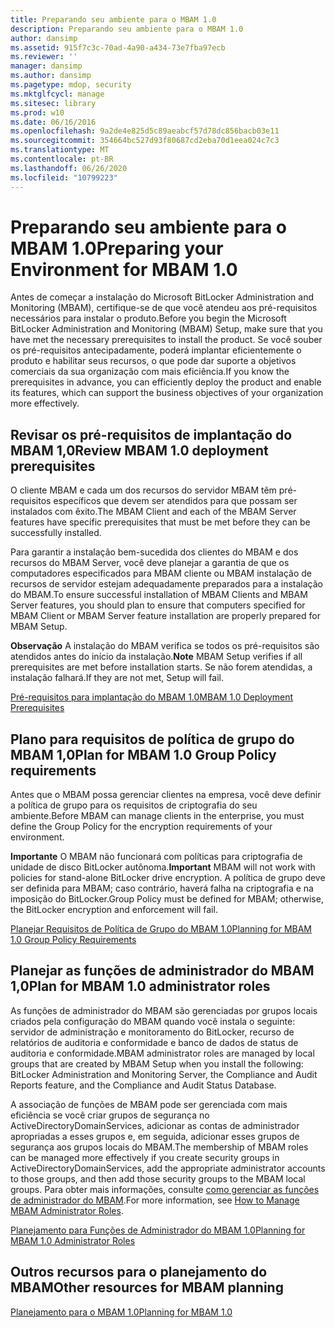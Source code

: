 ```yaml
---
title: Preparando seu ambiente para o MBAM 1.0
description: Preparando seu ambiente para o MBAM 1.0
author: dansimp
ms.assetid: 915f7c3c-70ad-4a90-a434-73e7fba97ecb
ms.reviewer: ''
manager: dansimp
ms.author: dansimp
ms.pagetype: mdop, security
ms.mktglfcycl: manage
ms.sitesec: library
ms.prod: w10
ms.date: 06/16/2016
ms.openlocfilehash: 9a2de4e825d5c89aeabcf57d78dc856bacb03e11
ms.sourcegitcommit: 354664bc527d93f80687cd2eba70d1eea024c7c3
ms.translationtype: MT
ms.contentlocale: pt-BR
ms.lasthandoff: 06/26/2020
ms.locfileid: "10799223"
---
```

# <span data-ttu-id="e1d0d-103">Preparando seu ambiente para o MBAM 1.0</span><span class="sxs-lookup"><span data-stu-id="e1d0d-103">Preparing your Environment for MBAM 1.0</span></span>


<span data-ttu-id="e1d0d-104">Antes de começar a instalação do Microsoft BitLocker Administration and Monitoring (MBAM), certifique-se de que você atendeu aos pré-requisitos necessários para instalar o produto.</span><span class="sxs-lookup"><span data-stu-id="e1d0d-104">Before you begin the Microsoft BitLocker Administration and Monitoring (MBAM) Setup, make sure that you have met the necessary prerequisites to install the product.</span></span> <span data-ttu-id="e1d0d-105">Se você souber os pré-requisitos antecipadamente, poderá implantar eficientemente o produto e habilitar seus recursos, o que pode dar suporte a objetivos comerciais da sua organização com mais eficiência.</span><span class="sxs-lookup"><span data-stu-id="e1d0d-105">If you know the prerequisites in advance, you can efficiently deploy the product and enable its features, which can support the business objectives of your organization more effectively.</span></span>

## <span data-ttu-id="e1d0d-106">Revisar os pré-requisitos de implantação do MBAM 1,0</span><span class="sxs-lookup"><span data-stu-id="e1d0d-106">Review MBAM 1.0 deployment prerequisites</span></span>


<span data-ttu-id="e1d0d-107">O cliente MBAM e cada um dos recursos do servidor MBAM têm pré-requisitos específicos que devem ser atendidos para que possam ser instalados com êxito.</span><span class="sxs-lookup"><span data-stu-id="e1d0d-107">The MBAM Client and each of the MBAM Server features have specific prerequisites that must be met before they can be successfully installed.</span></span>

<span data-ttu-id="e1d0d-108">Para garantir a instalação bem-sucedida dos clientes do MBAM e dos recursos do MBAM Server, você deve planejar a garantia de que os computadores especificados para MBAM cliente ou MBAM instalação de recursos de servidor estejam adequadamente preparados para a instalação do MBAM.</span><span class="sxs-lookup"><span data-stu-id="e1d0d-108">To ensure successful installation of MBAM Clients and MBAM Server features, you should plan to ensure that computers specified for MBAM Client or MBAM Server feature installation are properly prepared for MBAM Setup.</span></span>

<span data-ttu-id="e1d0d-109">**Observação**  A instalação do MBAM verifica se todos os pré-requisitos são atendidos antes do início da instalação.</span><span class="sxs-lookup"><span data-stu-id="e1d0d-109">**Note** MBAM Setup verifies if all prerequisites are met before installation starts.</span></span> <span data-ttu-id="e1d0d-110">Se não forem atendidas, a instalação falhará.</span><span class="sxs-lookup"><span data-stu-id="e1d0d-110">If they are not met, Setup will fail.</span></span>

 

[<span data-ttu-id="e1d0d-111">Pré-requisitos para implantação do MBAM 1.0</span><span class="sxs-lookup"><span data-stu-id="e1d0d-111">MBAM 1.0 Deployment Prerequisites</span></span>](mbam-10-deployment-prerequisites.md)

## <span data-ttu-id="e1d0d-112">Plano para requisitos de política de grupo do MBAM 1,0</span><span class="sxs-lookup"><span data-stu-id="e1d0d-112">Plan for MBAM 1.0 Group Policy requirements</span></span>


<span data-ttu-id="e1d0d-113">Antes que o MBAM possa gerenciar clientes na empresa, você deve definir a política de grupo para os requisitos de criptografia do seu ambiente.</span><span class="sxs-lookup"><span data-stu-id="e1d0d-113">Before MBAM can manage clients in the enterprise, you must define the Group Policy for the encryption requirements of your environment.</span></span>

<span data-ttu-id="e1d0d-114">**Importante**  O MBAM não funcionará com políticas para criptografia de unidade de disco BitLocker autônoma.</span><span class="sxs-lookup"><span data-stu-id="e1d0d-114">**Important** MBAM will not work with policies for stand-alone BitLocker drive encryption.</span></span> <span data-ttu-id="e1d0d-115">A política de grupo deve ser definida para MBAM; caso contrário, haverá falha na criptografia e na imposição do BitLocker.</span><span class="sxs-lookup"><span data-stu-id="e1d0d-115">Group Policy must be defined for MBAM; otherwise, the BitLocker encryption and enforcement will fail.</span></span>

 

[<span data-ttu-id="e1d0d-116">Planejar Requisitos de Política de Grupo do MBAM 1.0</span><span class="sxs-lookup"><span data-stu-id="e1d0d-116">Planning for MBAM 1.0 Group Policy Requirements</span></span>](planning-for-mbam-10-group-policy-requirements.md)

## <span data-ttu-id="e1d0d-117">Planejar as funções de administrador do MBAM 1,0</span><span class="sxs-lookup"><span data-stu-id="e1d0d-117">Plan for MBAM 1.0 administrator roles</span></span>


<span data-ttu-id="e1d0d-118">As funções de administrador do MBAM são gerenciadas por grupos locais criados pela configuração do MBAM quando você instala o seguinte: servidor de administração e monitoramento do BitLocker, recurso de relatórios de auditoria e conformidade e banco de dados de status de auditoria e conformidade.</span><span class="sxs-lookup"><span data-stu-id="e1d0d-118">MBAM administrator roles are managed by local groups that are created by MBAM Setup when you install the following: BitLocker Administration and Monitoring Server, the Compliance and Audit Reports feature, and the Compliance and Audit Status Database.</span></span>

<span data-ttu-id="e1d0d-119">A associação de funções de MBAM pode ser gerenciada com mais eficiência se você criar grupos de segurança no ActiveDirectoryDomainServices, adicionar as contas de administrador apropriadas a esses grupos e, em seguida, adicionar esses grupos de segurança aos grupos locais do MBAM.</span><span class="sxs-lookup"><span data-stu-id="e1d0d-119">The membership of MBAM roles can be managed more effectively if you create security groups in ActiveDirectoryDomainServices, add the appropriate administrator accounts to those groups, and then add those security groups to the MBAM local groups.</span></span> <span data-ttu-id="e1d0d-120">Para obter mais informações, consulte [como gerenciar as funções de administrador do MBAM](how-to-manage-mbam-administrator-roles-mbam-1.md).</span><span class="sxs-lookup"><span data-stu-id="e1d0d-120">For more information, see [How to Manage MBAM Administrator Roles](how-to-manage-mbam-administrator-roles-mbam-1.md).</span></span>

[<span data-ttu-id="e1d0d-121">Planejamento para Funções de Administrador do MBAM 1.0</span><span class="sxs-lookup"><span data-stu-id="e1d0d-121">Planning for MBAM 1.0 Administrator Roles</span></span>](planning-for-mbam-10-administrator-roles.md)

## <span data-ttu-id="e1d0d-122">Outros recursos para o planejamento do MBAM</span><span class="sxs-lookup"><span data-stu-id="e1d0d-122">Other resources for MBAM planning</span></span>


[<span data-ttu-id="e1d0d-123">Planejamento para o MBAM 1.0</span><span class="sxs-lookup"><span data-stu-id="e1d0d-123">Planning for MBAM 1.0</span></span>](planning-for-mbam-10.md)

 

 






